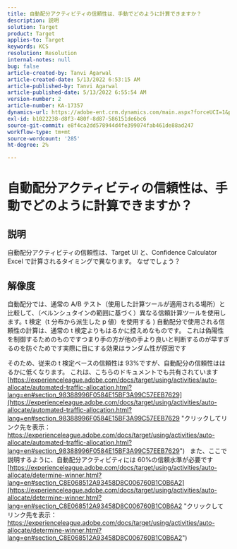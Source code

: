 ```yaml
---
title: 自動配分アクティビティの信頼性は、手動でどのように計算できますか？
description: 説明
solution: Target
product: Target
applies-to: Target
keywords: KCS
resolution: Resolution
internal-notes: null
bug: false
article-created-by: Tanvi Agarwal
article-created-date: 5/13/2022 6:53:15 AM
article-published-by: Tanvi Agarwal
article-published-date: 5/13/2022 6:55:54 AM
version-number: 2
article-number: KA-17357
dynamics-url: https://adobe-ent.crm.dynamics.com/main.aspx?forceUCI=1&pagetype=entityrecord&etn=knowledgearticle&id=9b1eb859-89d2-ec11-a7b5-00224809c27a
exl-id: b1022238-d8f3-480f-8d87-586151de6bc6
source-git-commit: e8f4ca2dd578944d4fe399074fab461de88ad247
workflow-type: tm+mt
source-wordcount: '285'
ht-degree: 2%

---
```


# 自動配分アクティビティの信頼性は、手動でどのように計算できますか？

## 説明


自動配分アクティビティの信頼性は、Target UI と、Confidence Calculator Excel で計算されるタイミングで異なります。 なぜでしょう？


## 解像度


自動配分では、通常の A/B テスト（使用した計算ツールが適用される場所）と比較して、（ベルンシュタインの範囲に基づく）異なる信頼計算ツールを使用します。t 検定（t 分布から派生した p 値）を使用する )
自動配分で使用される信頼性の計算は、通常の t 検定よりもはるかに控えめなものです。 これは偽陽性を制御するためのものですつまり手の方が他の手より良いと判断するのが早すぎるのを防ぐためです実際に目にする効果はランダム性が原因です

そのため、従来の t 検定ベースの信頼性は 93%ですが、自動配分の信頼性ははるかに低くなります。 これは、こちらのドキュメントでも共有されています  [https://experienceleague.adobe.com/docs/target/using/activities/auto-allocate/automated-traffic-allocation.html?lang=en#section_98388996F0584E15BF3A99C57EEB7629](https://experienceleague.adobe.com/docs/target/using/activities/auto-allocate/automated-traffic-allocation.html?lang=en#section_98388996F0584E15BF3A99C57EEB7629 "クリックしてリンク先を表示：https://experienceleague.adobe.com/docs/target/using/activities/auto-allocate/automated-traffic-allocation.html?lang=en#section_98388996F0584E15BF3A99C57EEB7629")
 
また、ここで説明するように、自動配分アクティビティには 60%の信頼水準が必要です  [https://experienceleague.adobe.com/docs/target/using/activities/auto-allocate/determine-winner.html?lang=en#section_C8E068512A93458D8C006760B1C0B6A2](https://experienceleague.adobe.com/docs/target/using/activities/auto-allocate/determine-winner.html?lang=en#section_C8E068512A93458D8C006760B1C0B6A2 "クリックしてリンク先を表示：https://experienceleague.adobe.com/docs/target/using/activities/auto-allocate/determine-winner.html?lang=en#section_C8E068512A93458D8C006760B1C0B6A2")
<br><br><br><br><br>
